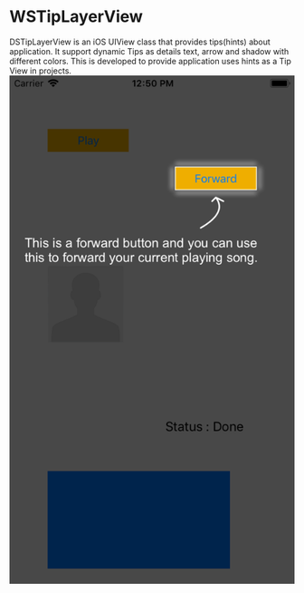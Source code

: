 # WSTipLayerView

DSTipLayerView is an iOS UIView class that provides tips(hints) about application. It support dynamic Tips as details text, arrow and shadow with different colors. This is developed to provide application uses hints as a Tip View in projects.
![Alt text](https://github.com/WebsoftProfession/WSTipLayerView/blob/master/Simulator%20Screen%20Shot%20-%20iPhone%206%20-%202018-04-02%20at%2012.50.21.png?raw=true "Optional Title")

